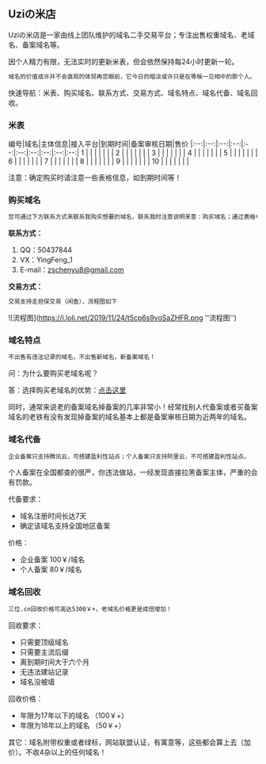 ## Uziの米店

Uziの米店是一家由线上团队维护的域名二手交易平台；专注出售权重域名、老域名、备案域名等。

因个人精力有限，无法实时的更新米表，但会依然保持每24小时更新一轮。
```markdown
域名的价值或许并不会直观的体现再您眼前，它今日的暗淡或许只是在等候一见相中的那个人。
```
快速导航：米表、购买域名、联系方式、交易方式、域名特点、域名代备、域名回收。

### 米表

编号|域名|主体信息|接入平台|到期时间|备案审核日期|售价
|:--:|:--:|:--:|:--:|:--:|:--:|:--:|:--:|:--:|:--:|
1 | | | | | | |
2 | | | | | | |
3 | | | | | | |
4 | | | | | | |
5 | | | | | | |
6 | | | | | | |
7 | | | | | | |
8 | | | | | | |
9 | | | | | | |
10 | | | | | | |

注意：确定购买时请注意一些表格信息，如到期时间等！

### 购买域名
```markdown
您可通过下方联系方式来联系我购买想要的域名，联系我时注意说明来意：购买域名；通过表格中的编号告诉我你需要购买那个域名。
```
**联系方式：**

1. QQ：50437844
2. VX：YingFeng_1
3. E-mail：zschenyu8@gmail.com

**交易方式：**
```markdown
交易支持走担保交易（闲鱼），流程图如下
```
![流程图](https://i.loli.net/2019/11/24/t5cp6s9voSaZHFR.png ''流程图'')

### 域名特点
```markdown
不出售有违法记录的域名，不出售新域名，新备案域名！
```
问：为什么要购买老域名呢？

答：选择购买老域名的优势：[点击这里](https://www.reg.cn/news/detail/1016)

同时，通常来说老的备案域名掉备案的几率非常小！经常找别人代备案或者买备案域名的老铁有没有发现掉备案的域名基本上都是备案审核日期为近两年的域名。

### 域名代备
```markdown
企业备案只支持腾讯云，可搭建盈利性站点；个人备案只支持阿里云，不可搭建盈利性站点。
```
个人备案在全国都查的很严，你违法做站，一经发现直接拉黑备案主体，严重的会有罚款。

代备要求：

- 域名注册时间长达7天
- 确定该域名支持全国地区备案

价格：

- 企业备案 100￥/域名
- 个人备案 80￥/域名

### 域名回收
```markdown
三位.cn回收价格可高达5300￥+，老域名价格更是成倍增加！
```
回收要求：

+ 只需要顶级域名
+ 只需要主流后缀
+ 离到期时间大于六个月
+ 无违法建站记录
+ 域名没被墙

回收价格：

+ 年限为17年以下的域名 （100￥+）
+ 年限为18年以上的域名 （50￥+）

其它：域名附带权重或者绿标，网站联盟认证，有寓意等，这些都会算上去（加价）。不收4杂以上的任何域名！
